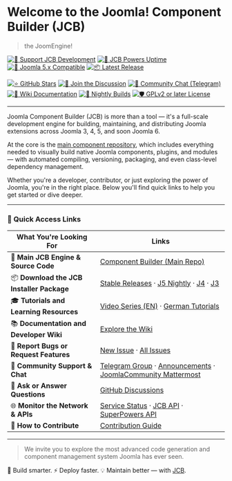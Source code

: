 # Welcome to the Joomla! Component Builder (JCB)
> the JoomEngine!

[![💚 Support JCB Development](https://img.shields.io/badge/Donate-JCB%20on%20OpenCollective-green.svg)](https://opencollective.com/joomla-component-builder/contribute/donation-15820/checkout?interval=month&amount=40&contributeAs=me) [![🔌 JCB Powers Uptime](https://status.vdm.dev/api/badge/25/uptime?labelPrefix=JCB+Powers+)](https://status.vdm.dev/status/jcb) [![🔧 Joomla 5.x Compatible](https://img.shields.io/badge/Joomla-5.x%20Compatible-blue.svg)](https://git.vdm.dev/joomla/pkg-component-builder/src/branch/5.x) [![📦 Latest Release](https://img.shields.io/badge/Release-git.vdm.dev-blue)](https://git.vdm.dev/joomla/pkg-component-builder/releases) 

[![⭐ GitHub Stars](https://img.shields.io/github/stars/joomengine/Joomla-Component-Builder.svg?style=flat&label=Stars)](https://github.com/joomengine/Joomla-Component-Builder/stargazers) [![💬 Join the Discussion](https://img.shields.io/badge/Discussions-GitHub-blueviolet)](https://github.com/orgs/joomengine/discussions) [![👥 Community Chat (Telegram)](https://img.shields.io/badge/Chat-Telegram-blue.svg)](https://t.me/jcb_group) [![📖 Wiki Documentation](https://img.shields.io/badge/Docs-Wiki-informational)](https://git.vdm.dev/joomla/Component-Builder/wiki) [![🧪 Nightly Builds](https://img.shields.io/badge/Nightly-Builds-orange)](https://git.vdm.dev/joomla/pkg-component-builder) [![🛡️ GPLv2 or later License](https://img.shields.io/badge/License-GPLv2-blue.svg)](https://git.vdm.dev/joomla/Component-Builder/src/branch/5.x/LICENSE.txt)

---

Joomla Component Builder (JCB) is more than a tool — it's a full-scale development engine for building, maintaining, and distributing Joomla extensions across Joomla 3, 4, 5, and soon Joomla 6.

At the core is the [main component repository](https://git.vdm.dev/joomla/Component-Builder), which includes everything needed to visually build native Joomla components, plugins, and modules — with automated compiling, versioning, packaging, and even class-level dependency management.

Whether you're a developer, contributor, or just exploring the power of Joomla, you're in the right place. Below you'll find quick links to help you get started or dive deeper.

---

### 🧭 Quick Access Links

| **What You're Looking For**                            | **Links**                                                                                                                                                                                                                                                                                       |
|--------------------------------------------------------|--------------------------------------------------------------------------------------------------------------------------------------------------------------------------------------------------------------------------------------------------------------------------------------------------|
| 🚀 **Main JCB Engine & Source Code**                   | [Component Builder (Main Repo)](https://git.vdm.dev/joomla/Component-Builder)                                                                                                                                                                                                                   |
| 📦 **Download the JCB Installer Package**              | [Stable Releases](https://git.vdm.dev/joomla/pkg-component-builder/releases) · [J5 Nightly](https://git.vdm.dev/joomla/pkg-component-builder/archive/5.x.zip) · [J4](https://git.vdm.dev/joomla/pkg-component-builder/archive/4.x.zip) · [J3](https://git.vdm.dev/joomla/pkg-component-builder/archive/3.x.zip) |
| 🎓 **Tutorials and Learning Resources**                | [Video Series (EN)](https://www.youtube.com/playlist?list=PLQRGFI8XZ_wtGvPQZWBfDzzlERLQgpMRE) · [German Tutorials](https://www.youtube.com/playlist?list=PLQRGFI8XZ_wu0tDFxJtZFwW7AxA4JHQV7)                                                                                                   |
| 📚 **Documentation and Developer Wiki**                | [Explore the Wiki](https://git.vdm.dev/joomla/Component-Builder/wiki)                                                                                                                                                                                                                           |
| 🐞 **Report Bugs or Request Features**                 | [New Issue](https://git.vdm.dev/joomla/Component-Builder/issues/new/choose) · [All Issues](https://git.vdm.dev/joomla/Component-Builder/issues)                                                                                                                                                 |
| 💬 **Community Support & Chat**                        | [Telegram Group](https://t.me/jcb_group) · [Announcements](https://t.me/Joomla_component_builder) · [JoomlaCommunity Mattermost](https://joomlacommunity.cloud.mattermost.com/main/channels/jcb)                                                                                              |
| 🧠 **Ask or Answer Questions**                         | [GitHub Discussions](https://github.com/orgs/joomengine/discussions)                                                                                                                                                                                                                            |
| 🌐 **Monitor the Network & APIs**                      | [Service Status](https://status.vdm.dev/status/jcb) · [JCB API](https://api.joomlacomponentbuilder.com/v1/network/community/jcb) · [SuperPowers API](https://api.joomlacomponentbuilder.com/v1/network/community/jcb/super-powers)                                                             |
| 🤝 **How to Contribute**                               | [Contribution Guide](https://git.vdm.dev/joomla/Component-Builder/src/branch/5.x/.github/CONTRIBUTING.md)                                                                                                                                                                                       |

---

> We invite you to explore the most advanced code generation and component management system Joomla has ever seen.

🧱 Build smarter. ⚡ Deploy faster. 💡 Maintain better — with [JCB](https://www.joomlacomponentbuilder.com).
